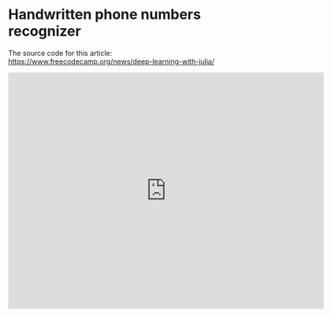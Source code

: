 # Handwritten phone numbers recognizer

The source code for this article: https://www.freecodecamp.org/news/deep-learning-with-julia/

<div align="center">
<iframe
    width="640"
    height="480"
    src="https://www.youtube.com/embed/e5ScpCggVbs"
    frameborder="0"
    allow="autoplay; encrypted-media"
    allowfullscreen
>
</iframe>
</div>
